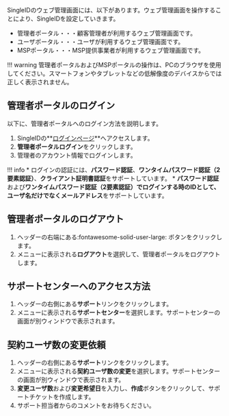 SingleIDのウェブ管理画面には、以下があります。ウェブ管理画面を操作することにより、SingleIDを設定していきます。

* 管理者ポータル・・・顧客管理者が利用するウェブ管理画面です。
* ユーザポータル・・・ユーザが利用するウェブ管理画面です。
* MSPポータル・・・MSP提供事業者が利用するウェブ管理画面です。

!!! warning
    管理者ポータルおよびMSPポータルの操作は、PCのブラウザを使用してください。スマートフォンやタブレットなどの低解像度のデバイスからでは正しく表示されません。

## 管理者ポータルのログイン
以下に、管理者ポータルへのログイン方法を説明します。

1. SingleIDの**[ログインページ](https://login.singleid.jp/)**へアクセスします。
2. **管理者ポータルログイン**をクリックします。
3. 管理者のアカウント情報でログインします。

!!! info
    * ログインの認証には、**パスワード認証**、**ワンタイムパスワード認証（2要素認証）**、**クライアント証明書認証**をサポートしています。
    * **パスワード認証**および**ワンタイムパスワード認証（2要素認証）**でログインする時のIDとして、**ユーザ名**だけでなく**メールアドレス**をサポートしています。

## 管理者ポータルのログアウト
1. ヘッダーの右端にある:fontawesome-solid-user-large: ボタンをクリックします。
2. メニューに表示される**ログアウト**を選択して、管理者ポータルをログアウトします。

## サポートセンターへのアクセス方法
1. ヘッダーの右側にある**サポート**リンクをクリックします。
2. メニューに表示される**サポートセンター**を選択します。サポートセンターの画面が別ウィンドウで表示されます。

## 契約ユーザ数の変更依頼
1. ヘッダーの右側にある**サポート**リンクをクリックします。
2. メニューに表示される**契約ユーザ数の変更**を選択します。サポートセンターの画面が別ウィンドウで表示されます。
3. **変更ユーザ数**および**変更希望日**を入力し、**作成**ボタンをクリックして、サポートチケットを作成します。
4. サポート担当者からのコメントをお待ちください。
